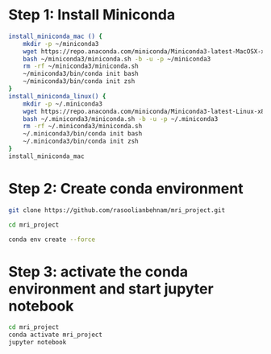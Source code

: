 # Step 1: Install Miniconda
```bash
install_miniconda_mac () {
    mkdir -p ~/miniconda3
    wget https://repo.anaconda.com/miniconda/Miniconda3-latest-MacOSX-x86_64.sh -O ~/miniconda3/miniconda.sh
    bash ~/miniconda3/miniconda.sh -b -u -p ~/miniconda3
    rm -rf ~/miniconda3/miniconda.sh
    ~/miniconda3/bin/conda init bash
    ~/miniconda3/bin/conda init zsh
}
install_miniconda_linux() {
    mkdir -p ~/.miniconda3
    wget https://repo.anaconda.com/miniconda/Miniconda3-latest-Linux-x86_64.sh -O ~/.miniconda3/miniconda.sh
    bash ~/.miniconda3/miniconda.sh -b -u -p ~/.miniconda3
    rm -rf ~/.miniconda3/miniconda.sh
    ~/.miniconda3/bin/conda init bash
    ~/.miniconda3/bin/conda init zsh
}
install_miniconda_mac
```
# Step 2: Create conda environment
```bash
git clone https://github.com/rasoolianbehnam/mri_project.git

cd mri_project

conda env create --force
```
# Step 3: activate the conda environment and start jupyter notebook
```bash
cd mri_project
conda activate mri_project
jupyter notebook
```
